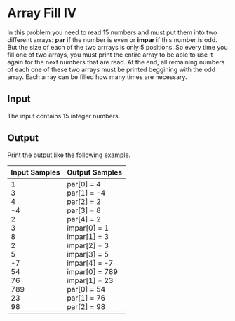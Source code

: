 # Array Fill IV
In this problem you need to read 15 numbers and must put them into two different arrays: **par** if the number is even or **impar** if this number is odd. But  the size of each of the two arrrays is only 5 positions. So every time you fill one of two arrays, you must print the entire array to be able to use it again for the next numbers that are read. At the end, all remaining numbers of each one of these two arrays must be printed beggining with the odd array. Each array can be filled how many times are necessary.

## Input
The input contains 15 integer numbers.

## Output
Print the output like the following example.

|                                         Input Samples                                         |                                                                                                                   Output Samples                                                                                                                   |
|-----------------------------------------------------------------------------------------------|----------------------------------------------------------------------------------------------------------------------------------------------------------------------------------------------------------------------------------------------------|
| 1<br> 3<br> 4<br> -4<br> 2<br> 3<br> 8<br> 2<br> 5<br> -7<br> 54<br> 76<br> 789<br> 23<br> 98 | par[0] = 4<br> par[1] = -4<br> par[2] = 2<br> par[3] = 8<br> par[4] = 2<br> impar[0] = 1<br> impar[1] = 3<br> impar[2] = 3<br> impar[3] = 5<br> impar[4] = -7<br> impar[0] = 789<br> impar[1] = 23<br> par[0] = 54<br> par[1] = 76<br> par[2] = 98 |